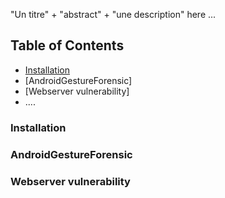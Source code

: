 "Un titre" + "abstract" + "une description" here ...
## Table of Contents
* [Installation](./README.md/#Installation)
* [AndroidGestureForensic]
* [Webserver vulnerability]
* ....

### Installation

### AndroidGestureForensic

### Webserver vulnerability
